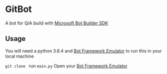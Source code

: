 # GitBot
A bot for Q/A build with [Microsoft Bot Builder SDK]("https://github.com/Microsoft/botbuilder-python/wiki")

## Usage
You will need a python 3.6.4 and [Bot Framework Emulator]("https://github.com/Microsoft/BotFramework-Emulator") to run this in your local machine

`git clone `
run `main.py`
Open your [Bot Framework Emulator]("https://github.com/Microsoft/BotFramework-Emulator") 

